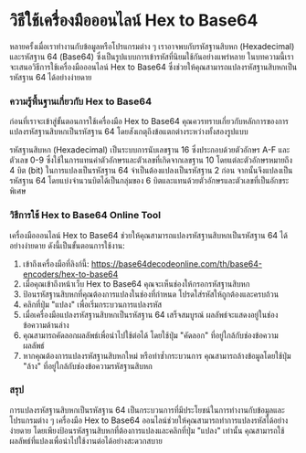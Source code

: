 วิธีใช้เครื่องมือออนไลน์ Hex to Base64
======================================

หลายครั้งเมื่อเราทำงานกับข้อมูลหรือโปรแกรมต่าง ๆ เราอาจพบกับรหัสฐานสิบหก (Hexadecimal) และรหัสฐาน 64 (Base64) ซึ่งเป็นรูปแบบการเข้ารหัสที่นิยมใช้กันอย่างแพร่หลาย ในบทความนี้เราจะเสนอวิธีการใช้เครื่องมือออนไลน์ Hex to Base64 ซึ่งช่วยให้คุณสามารถแปลงรหัสฐานสิบหกเป็นรหัสฐาน 64 ได้อย่างง่ายดาย

### ความรู้พื้นฐานเกี่ยวกับ Hex to Base64

ก่อนที่เราจะเข้าสู่ขั้นตอนการใช้เครื่องมือ Hex to Base64 คุณควรทราบเกี่ยวกับหลักการของการแปลงรหัสฐานสิบหกเป็นรหัสฐาน 64 โดยสังเกตุถึงข้อแตกต่างระหว่างทั้งสองรูปแบบ

รหัสฐานสิบหก (Hexadecimal) เป็นระบบการนับเลขฐาน 16 ซึ่งประกอบด้วยตัวอักษร A-F และตัวเลข 0-9 ซึ่งใช้ในการแทนค่าตัวอักษรและตัวเลขที่เกิดจากเลขฐาน 10 โดยแต่ละตัวอักษรหมายถึง 4 บิต (bit) ในการแปลงเป็นรหัสฐาน 64 จำเป็นต้องแปลงเป็นรหัสฐาน 2 ก่อน จากนั้นจึงแปลงเป็นรหัสฐาน 64 โดยแบ่งจำนวนบิตได้เป็นกลุ่มของ 6 บิตและแทนด้วยตัวอักษรและตัวเลขที่เป็นอักขระพิเศษ

### วิธีการใช้ Hex to Base64 Online Tool

เครื่องมือออนไลน์ Hex to Base64 ช่วยให้คุณสามารถแปลงรหัสฐานสิบหกเป็นรหัสฐาน 64 ได้อย่างง่ายดาย ดังนี้เป็นขั้นตอนการใช้งาน:

1. เข้าถึงเครื่องมือที่ลิงก์นี้: <https://base64decodeonline.com/th/base64-encoders/hex-to-base64>
2. เมื่อคุณเข้าถึงหน้าเว็บ Hex to Base64 คุณจะเห็นช่องให้กรอกรหัสฐานสิบหก
3. ป้อนรหัสฐานสิบหกที่คุณต้องการแปลงในช่องที่กำหนด โปรดใส่รหัสให้ถูกต้องและครบถ้วน
4. คลิกที่ปุ่ม "แปลง" เพื่อเริ่มกระบวนการแปลงรหัส
5. เมื่อเครื่องมือแปลงรหัสฐานสิบหกเป็นรหัสฐาน 64 เสร็จสมบูรณ์ ผลลัพธ์จะแสดงอยู่ในช่องข้อความด้านล่าง
6. คุณสามารถคัดลอกผลลัพธ์เพื่อนำไปใช้ต่อได้ โดยใช้ปุ่ม "คัดลอก" ที่อยู่ใกล้กับช่องข้อความผลลัพธ์
7. หากคุณต้องการแปลงรหัสฐานสิบหกใหม่ หรือทำซ้ำกระบวนการ คุณสามารถล้างข้อมูลโดยใช้ปุ่ม "ล้าง" ที่อยู่ใกล้กับช่องข้อความรหัสฐานสิบหก

### สรุป

การแปลงรหัสฐานสิบหกเป็นรหัสฐาน 64 เป็นกระบวนการที่มีประโยชน์ในการทำงานกับข้อมูลและโปรแกรมต่าง ๆ เครื่องมือ Hex to Base64 ออนไลน์ช่วยให้คุณสามารถทำการแปลงรหัสได้อย่างง่ายดาย โดยเพียงป้อนรหัสฐานสิบหกที่ต้องการแปลงและคลิกที่ปุ่ม "แปลง" เท่านั้น คุณสามารถใช้ผลลัพธ์ที่แปลงเพื่อนำไปใช้งานต่อได้อย่างสะดวกสบาย
